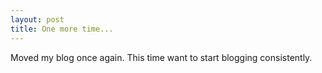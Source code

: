 ```yaml
---
layout: post
title: One more time...
---
```


Moved my blog once again. This time want to start blogging consistently.
<!--stackedit_data:
eyJoaXN0b3J5IjpbLTExNzgyMDI1MzJdfQ==
-->